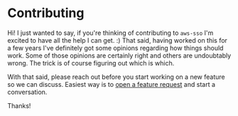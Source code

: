 # Contributing

Hi!  I just wanted to say, if you're thinking of contributing to `aws-sso`
I'm excited to have all the help I can get. :)  That said, having worked
on this for a few years I've definitely got some opinions regarding how
things should work.  Some of those opinions are certainly right and others
are undoubtably wrong.  The trick is of course figuring out which is
which.

With that said, please reach out before you start working on a new
feature so we can discuss.  Easiest way is to 
[open a feature request](
https://github.com/synfinatic/aws-sso-cli/issues/new?assignees=&labels=enhancement&projects=&template=feature_request.md&title=)
and start a conversation.

Thanks!
